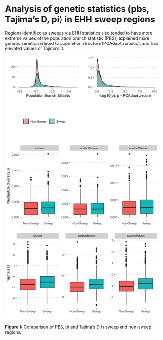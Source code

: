 Analysis of genetic statistics (pbs, Tajima’s D, pi) in EHH sweep
regions
================

Regions identified as sweeps via EHH statistics also tended to have more
extreme values of the population branch statistic (PBS), explained more
genetic variation related to population structure (PCAdapt statistic),
and had elevated values of Tajima’s D.

<img src="14.ehh_pbs_pcangsd_files/figure-gfm/unnamed-chunk-3-1.png" width="672" />

**Figure 1:** Comparison of PBS, pi and Tajima’s D in sweep and
non-sweep regions.
